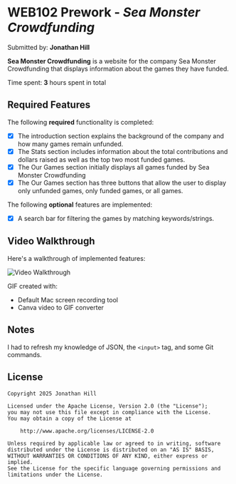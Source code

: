 # WEB102 Prework - *Sea Monster Crowdfunding*

Submitted by: **Jonathan Hill**

**Sea Monster Crowdfunding** is a website for the company Sea Monster Crowdfunding that displays information about the games they have funded.

Time spent: **3** hours spent in total

## Required Features

The following **required** functionality is completed:

* [x] The introduction section explains the background of the company and how many games remain unfunded.
* [x] The Stats section includes information about the total contributions and dollars raised as well as the top two most funded games.
* [x] The Our Games section initially displays all games funded by Sea Monster Crowdfunding
* [x] The Our Games section has three buttons that allow the user to display only unfunded games, only funded games, or all games.

The following **optional** features are implemented:

* [x] A search bar for filtering the games by matching keywords/strings.

## Video Walkthrough

Here's a walkthrough of implemented features:

<img src='/assets/app-walkthrough.gif' title='Video Walkthrough' width='' alt='Video Walkthrough' />

<!-- Replace this with whatever GIF tool you used! -->
GIF created with:
* Default Mac screen recording tool
* Canva video to GIF converter

## Notes

I had to refresh my knowledge of JSON, the `<input>` tag, and some Git commands.

## License

    Copyright 2025 Jonathan Hill

    Licensed under the Apache License, Version 2.0 (the "License");
    you may not use this file except in compliance with the License.
    You may obtain a copy of the License at

        http://www.apache.org/licenses/LICENSE-2.0

    Unless required by applicable law or agreed to in writing, software
    distributed under the License is distributed on an "AS IS" BASIS,
    WITHOUT WARRANTIES OR CONDITIONS OF ANY KIND, either express or implied.
    See the License for the specific language governing permissions and
    limitations under the License.
